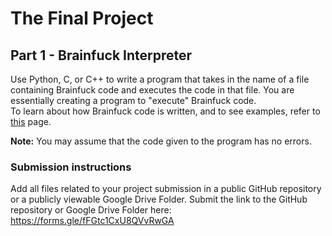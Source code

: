 # The Final Project

## Part 1 - Brainfuck Interpreter

Use Python, C, or C++ to write a program that takes in the name of a file containing Brainfuck code and executes the code in that file. You are essentially creating a program to "execute" Brainfuck code.<br>
To learn about how Brainfuck code is written, and to see examples, refer to [this](https://en.wikipedia.org/wiki/Brainfuck) page.

**Note:** You may assume that the code given to the program has no errors.

### Submission instructions
Add all files related to your project submission in a public GitHub repository or a publicly viewable Google Drive Folder. Submit the link to the GitHub repository or Google Drive Folder here: https://forms.gle/fFGtc1CxU8QVvRwGA
